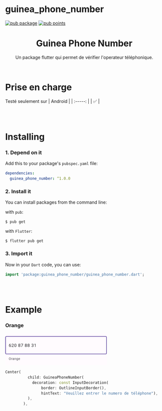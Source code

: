 # guinea_phone_number
[![pub package](https://img.shields.io/pub/v/animated_hint_textfield.svg)](https://pub.dev/packages/animated_hint_textfield)
[![pub points](https://img.shields.io/pub/points/animated_hint_textfield?color=2E8B57&label=pub%20points)](https://pub.dev/packages/animated_hint_textfield/score)

<h1 align="center">Guinea Phone Number</h1>

<p align="center">Un package flutter qui permet de vérifier l'operateur téléphonique.</p><br>

# Prise en charge
Testé seulement sur
| Android |
| :-----: | 
|   ✅    | 

<br><br>

# Installing
 
### 1. Depend on it

Add this to your package's `pubspec.yaml` file:

```yaml
dependencies:
  guinea_phone_number: ^1.0.0
```

### 2. Install it

You can install packages from the command line:

with `pub`:

```
$ pub get
```

with `Flutter`:

```
$ flutter pub get
```

### 3. Import it

Now in your `Dart` code, you can use:

```dart
import 'package:guinea_phone_number/guinea_phone_number.dart';
```

<br><br>

# Example

### Orange
<img src="https://github.com/4n-d3er-git/guinea_phone_number/blob/main/exempleorange.png?raw=true" align = "top" height = "100px">


```dart
Center(
          child: GuineaPhoneNumber(
            decoration: const InputDecoration(
                border: OutlineInputBorder(),
                hintText: "Veuillez entrer le numero de téléphone"),
          ),
        ),
```

